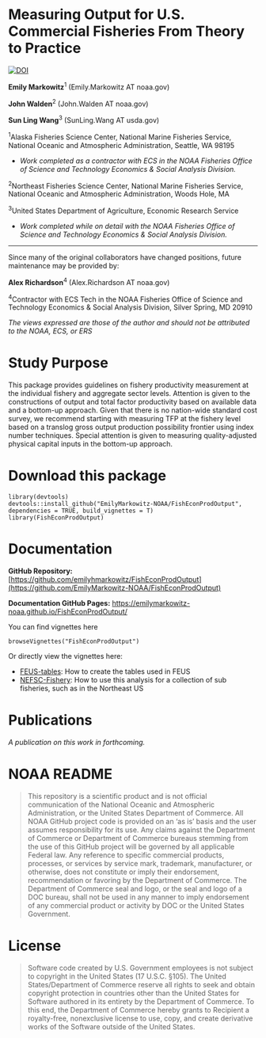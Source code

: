 <!-- README.md is generated from README.Rmd. Please edit that file -->

Measuring Output for U.S. Commercial Fisheries From Theory to Practice
======================================================================

[![DOI](https://zenodo.org/badge/291852337.svg)](https://zenodo.org/badge/latestdoi/291852337)

**Emily Markowitz**<sup>1</sup> (Emily.Markowitz AT noaa.gov)

**John Walden**<sup>2</sup> (John.Walden AT noaa.gov)

**Sun Ling Wang**<sup>3</sup> (SunLing.Wang AT usda.gov)

<sup>1</sup>Alaska Fisheries Science Center, National Marine Fisheries
Service, National Oceanic and Atmospheric Administration, Seattle, WA
98195

-   *Work completed as a contractor with ECS in the NOAA Fisheries
    Office of Science and Technology Economics & Social Analysis
    Division.*

<sup>2</sup>Northeast Fisheries Science Center, National Marine
Fisheries Service, National Oceanic and Atmospheric Administration,
Woods Hole, MA

<sup>3</sup>United States Department of Agriculture, Economic Research
Service

-   *Work completed while on detail with the NOAA Fisheries Office of
    Science and Technology Economics & Social Analysis Division.*

------------------------------------------------------------------------

Since many of the original collaborators have changed positions, future
maintenance may be provided by:

**Alex Richardson**<sup>4</sup> (Alex.Richardson AT noaa.gov)

<sup>4</sup>Contractor with ECS Tech in the NOAA Fisheries Office of
Science and Technology Economics & Social Analysis Division, Silver
Spring, MD 20910

*The views expressed are those of the author and should not be
attributed to the NOAA, ECS, or ERS*

Study Purpose
=============

This package provides guidelines on fishery productivity measurement at
the individual fishery and aggregate sector levels. Attention is given
to the constructions of output and total factor productivity based on
available data and a bottom-up approach. Given that there is no
nation-wide standard cost survey, we recommend starting with measuring
TFP at the fishery level based on a translog gross output production
possibility frontier using index number techniques. Special attention is
given to measuring quality-adjusted physical capital inputs in the
bottom-up approach.

Download this package
=====================

    library(devtools)
    devtools::install_github("EmilyMarkowitz-NOAA/FishEconProdOutput", dependencies = TRUE, build_vignettes = T)
    library(FishEconProdOutput)

Documentation
=============

**GitHub Repository:**
[https://github.com/emilyhmarkowitz/FishEconProdOutput](https://github.com/EmilyMarkowitz-NOAA/FishEconProdOutput)

**Documentation GitHub Pages:**
<https://emilymarkowitz-noaa.github.io/FishEconProdOutput/>

You can find vignettes here

    browseVignettes("FishEconProdOutput")

Or directly view the vignettes here:

-   [FEUS-tables](https://emilymarkowitz-noaa.github.io/FishEconProdOutput/articles/FEUS-tables.html):
    How to create the tables used in FEUS
-   [NEFSC-Fishery](https://emilymarkowitz-noaa.github.io/FishEconProdOutput/articles/NEFSC-Fishery.html):
    How to use this analysis for a collection of sub fisheries, such as
    in the Northeast US

Publications
============

*A publication on this work in forthcoming.*

NOAA README
===========

> This repository is a scientific product and is not official
> communication of the National Oceanic and Atmospheric Administration,
> or the United States Department of Commerce. All NOAA GitHub project
> code is provided on an ‘as is’ basis and the user assumes
> responsibility for its use. Any claims against the Department of
> Commerce or Department of Commerce bureaus stemming from the use of
> this GitHub project will be governed by all applicable Federal law.
> Any reference to specific commercial products, processes, or services
> by service mark, trademark, manufacturer, or otherwise, does not
> constitute or imply their endorsement, recommendation or favoring by
> the Department of Commerce. The Department of Commerce seal and logo,
> or the seal and logo of a DOC bureau, shall not be used in any manner
> to imply endorsement of any commercial product or activity by DOC or
> the United States Government.

License
=======

> Software code created by U.S. Government employees is not subject to
> copyright in the United States (17 U.S.C. §105). The United
> States/Department of Commerce reserve all rights to seek and obtain
> copyright protection in countries other than the United States for
> Software authored in its entirety by the Department of Commerce. To
> this end, the Department of Commerce hereby grants to Recipient a
> royalty-free, nonexclusive license to use, copy, and create derivative
> works of the Software outside of the United States.
